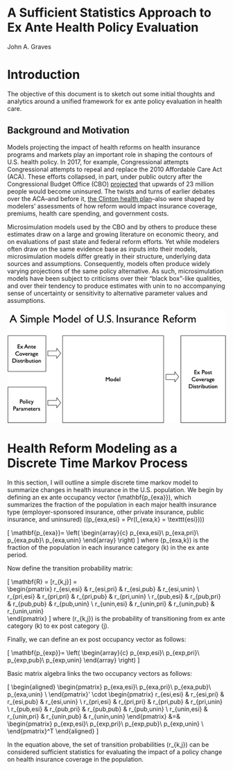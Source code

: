 A Sufficient Statistics Approach to Ex Ante Health Policy Evaluation
================
John A. Graves

# Introduction

The objective of this document is to sketch out some initial thoughts
and analytics around a unified framework for ex ante policy evaluation
in health care.

## Background and Motivation

Models projecting the impact of health reforms on health insurance
programs and markets play an important role in shaping the contours of
U.S. health policy. In 2017, for example, Congressional attempts
Congressional attempts to repeal and replace the 2010 Affordable Care
Act (ACA). These efforts collapsed, in part, under public outcry after
the Congressional Budget Office (CBO)
[projected](https://www.nytimes.com/2017/05/24/us/politics/cbo-congressional-budget-office-health-care.html)
that upwards of 23 million people would become uninsured. The twists and
turns of earlier debates over the ACA–and before it, [the Clinton health
plan](figures/01_nyt-clinton-cbo.png)–also were shaped by modelers’
assessments of how reform would impact insurance coverage, premiums,
health care spending, and government costs.

Microsimulation models used by the CBO and by others to produce these
estimates draw on a large and growing literature on economic theory, and
on evaluations of past state and federal reform efforts. Yet while
modelers often draw on the same evidence base as inputs into their
models, microsimulation models differ greatly in their structure,
underlying data sources and assumptions. Consequently, models often
produce widely varying projections of the same policy alternative. As
such, microsimulation models have been subject to criticisms over their
“black box”-like qualities, and over their tendency to produce
estimates with unin to no accompanying sense of uncertainty or
sensitivity to alternative parameter values and assumptions.

![](./figures/01_model-diagrams_simple-model.png)

# Health Reform Modeling as a Discrete Time Markov Process

In this section, I will outline a simple discrete time markov model to
summarize changes in health insurance in the U.S. population. We begin
by defining an ex ante occupancy vector \(\mathbf{p_{exa}}\), which
summarizes the fraction of the population in each major health insurance
type (employer-sponsored insurance, other private insurance, public
insurance, and uninsured)
(\(p_{exa,esi} = Pr(I_{exa,k} = \texttt{esi})\))

\[
\mathbf{p_{exa}}=
\left(
\begin{array}{c}
p_{exa,esi}\\
p_{exa,pri}\\
p_{exa,pub}\\
p_{exa,unin}
\end{array}
\right) 
\] where \(p_{exa,k}\) is the fraction of the population in each
insurance category \(k\) in the ex ante period.

Now define the transition probability matrix:

\[
\mathbf{R} =  [r_{k,j}] =   
\begin{pmatrix}
      r_{esi,esi} & r_{esi,pri} & r_{esi,pub} & r_{esi,unin}  \\
       r_{pri,esi} & r_{pri,pri} & r_{pri,pub} & r_{pri,unin}  \\
        r_{pub,esi} & r_{pub,pri} & r_{pub,pub} & r_{pub,unin}  \\
         r_{unin,esi} & r_{unin,pri} & r_{unin,pub} & r_{unin,unin}  
    \end{pmatrix}
\] where \(r_{k,j}\) is the probability of transitioning from ex ante
category \(k\) to ex post category \(j\).

Finally, we can define an ex post occupancy vector as follows:

\[
\mathbf{p_{exp}}=
\left(
\begin{array}{c}
p_{exp,esi}\\
p_{exp,pri}\\
p_{exp,pub}\\
p_{exp,unin}
\end{array}
\right) 
\]

Basic matrix algebra links the two occupancy vectors as follows:

\[
\begin{aligned}
    \begin{pmatrix}
p_{exa,esi}\\
p_{exa,pri}\\
p_{exa,pub}\\
p_{exa,unin} \\
    \end{pmatrix}'
        \cdot
    \begin{pmatrix}
      r_{esi,esi} & r_{esi,pri} & r_{esi,pub} & r_{esi,unin}  \\
       r_{pri,esi} & r_{pri,pri} & r_{pri,pub} & r_{pri,unin}  \\
        r_{pub,esi} & r_{pub,pri} & r_{pub,pub} & r_{pub,unin}  \\
         r_{unin,esi} & r_{unin,pri} & r_{unin,pub} & r_{unin,unin} 
    \end{pmatrix}
    &=&
    \begin{pmatrix}
p_{exp,esi}\\
p_{exp,pri}\\
p_{exp,pub}\\
p_{exp,unin} \\
    \end{pmatrix}^T
  \end{aligned}
\]

In the equation above, the set of transition probabilities \(r_{k,j}\)
can be considered sufficient statistics for evaluating the impact of a
policy change on health insurance coverage in the population.
